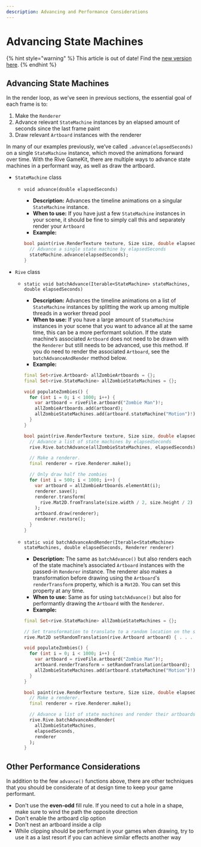 ```yaml
---
description: Advancing and Performance Considerations
---
```


# Advancing State Machines

{% hint style="warning" %}
This article is out of date! Find the [new version here](https://rive.app/community/doc/advancing-state-machines/docRN5kqj0ZO).
{% endhint %}

## Advancing State Machines

In the render loop, as we’ve seen in previous sections, the essential goal of each frame is to:

1. Make the `Renderer`
2. Advance relevant `StateMachine` instances by an elapsed amount of seconds since the last frame paint
3. Draw relevant `Artboard` instances with the renderer

In many of our examples previously, we’ve called `.advance(elapsedSeconds)` on a single `StateMachine` instance, which moved the animations forward over time. With the Rive GameKit, there are multiple ways to advance state machines in a performant way, as well as draw the artboard.

* `StateMachine` class
  *   `void advance(double elapsedSeconds)`

      * **Description:** Advances the timeline animations on a singular `StateMachine` instance.
      * **When to use:** If you have just a few `StateMachine` instances in your scene, it should be fine to simply call this and separately render your `Artboard`
      * **Example:**

      ```dart
      bool paint(rive.RenderTexture texture, Size size, double elapsedSeconds) {
        // Advance a single state machine by elapsedSeconds
        stateMachine.advance(elapsedSeconds);
      }
      ```
* `Rive` class
  *   `static void batchAdvance(Iterable<StateMachine> stateMachines, double elapsedSeconds)`

      * **Description:** Advances the timeline animations on a list of `StateMachine` instances by splitting the work up among multiple threads in a worker thread pool
      * **When to use:** If you have a large amount of `StateMachine` instances in your scene that you want to advance all at the same time, this can be a more performant solution. If the state machine’s associated `Artboard` does not need to be drawn with the `Renderer` but still needs to be advanced, use this method. If you do need to render the associated `Artboard`, see the `batchAdvanceAndRender` method below.
      * **Example:**

      ```dart
      final Set<rive.Artboard> allZombieArtboards = {};
      final Set<rive.StateMachine> allZombieStateMachines = {};

      void populateZombies() {
        for (int i = 0; i < 1000; i++) {
          var artboard = riveFile.artboard("Zombie Man")!;
          allZombieArtboards.add(artboard);
          allZombieStateMachines.add(artboard.stateMachine("Motion")!);
        }
      }

      bool paint(rive.RenderTexture texture, Size size, double elapsedSeconds) {
        // Advance a list of state machines by elapsedSeconds
        rive.Rive.batchAdvance(allZombieStateMachines, elapsedSeconds);

        // Make a renderer.
        final renderer = rive.Renderer.make();

        // Only draw half the zombies
        for (int i = 500; i < 1000; i++) {
          var artboard = allZombieArtboards.elementAt(i);
          renderer.save();
          renderer.transform(
            rive.Mat2D.fromTranslate(size.width / 2, size.height / 2)
          );
          artboard.draw(renderer);
          renderer.restore();
        }
      }
      ```
  *   `static void batchAdvanceAndRender(Iterable<StateMachine> stateMachines, double elapsedSeconds, Renderer renderer)`

      * **Description:** The same as `batchAdvance()` but also renders each of the state machine’s associated `Artboard` instances with the passed-in `Renderer` instance. The renderer also makes a transformation before drawing using the `Artboard`'s `renderTransform` property, which is a `Mat2D`. You can set this property at any time.
      * **When to use:** Same as for using `batchAdvance()` but also for performantly drawing the `Artboard` with the `Renderer`.
      * **Example:**

      ```dart
      final Set<rive.StateMachine> allZombieStateMachines = {};

      // Set transformation to translate to a random location on the screen
      rive.Mat2D setRandomTranslation(rive.Artboard artboard) { . . . }

      void populateZombies() {
        for (int i = 0; i < 1000; i++) {
          var artboard = riveFile.artboard("Zombie Man")!;
          artboard.renderTransform = setRandomTranslation(artboard);
          allZombieStateMachines.add(artboard.stateMachine("Motion")!);
        }
      }

      bool paint(rive.RenderTexture texture, Size size, double elapsedSeconds) {
        // Make a renderer.
        final renderer = rive.Renderer.make();  

        // Advance a list of state machines and render their artboards
        rive.Rive.batchAdvanceAndRender(
          allZombieStateMachines,
          elapsedSeconds,
          renderer
        );
      }
      ```

## Other Performance Considerations

In addition to the few `advance()` functions above, there are other techniques that you should be considerate of at design time to keep your game performant.

* Don't use the **even-odd** fill rule. If you need to cut a hole in a shape, make sure to wind the path the opposite direction
* Don't enable the artboard clip option
* Don't nest an artboard inside a clip
* While clipping should be performant in your games when drawing, try to use it as a last resort if you can achieve similar effects another way
